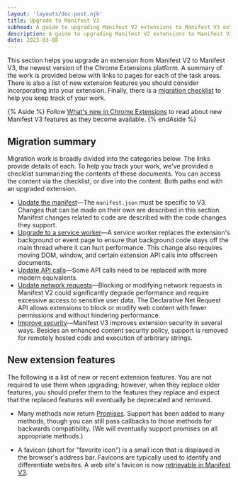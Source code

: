 ```yaml
---
layout: 'layouts/doc-post.njk'
title: Upgrade to Manifest V3
subhead: A guide to upgrading Manifest V2 extensions to Manifest V3 extensions.
description: A guide to upgrading Manifest V2 extensions to Manifest V3 extensions.
date: 2023-03-08
---
```


This section helps you upgrade an extension from Manifest V2 to Manifest V3, the newest version of the Chrome Extensions platform. A summary of the work is provided below with links to pages for each of the task areas. There is also a list of new extension features you should consider incorporating into your extension. Finally, there is a [migration checklist](/docs/extensions/mv3-migration-checklist) to help you keep track of your work.

{% Aside %}
Follow [What's new in Chrome Extensions](/docs/extensions/whatsnew/) to read about new Manifest V3 features as they become available.
{% endAside %}

## Migration summary

Migration work is broadly divided into the categories below. The links provide details of each. To help you track your work, we've provided a checklist summarizing the contents of these documents. You can access the content via the checklist, or dive into the content. Both paths end with an upgraded extension. 

* [Update the manifest](/docs/extensions/upgrade-to-mv3/update-the-manifest/)&mdash;The `manifest.json` must be specific to V3. Changes that can be made on their own are described in this section. Manifest changes related to code are described with the code changes they support.
* [Upgrade to a service worker](/docs/extensions/upgrade-to-mv3/create-the-service-worker/)&mdash;A service worker replaces the extension's background or event page to ensure that background code stays off the main thread where it can hurt performance. This change also requires moving DOM, window, and certain extension API calls into offscreen documents. 
* [Update API calls](/docs/extensions/upgrade-to-mv3/refactor-code)&mdash;Some API calls need to be replaced with more modern equivalents. 
* [Update network requests](/docs/extensions/upgrade-to-mv3/upgrade-web-requests)&mdash;Blocking or modifying network requests in Manifest V2 could significantly degrade performance and require excessive access to sensitive user data. The Declarative Net Request API allows extensions to block or modify web content with fewer permissions and without hindering performance.
* [Improve security](/docs/extensions/upgrade-to-mv3)&mdash;Manifest V3 improves extension security in several ways. Besides an enhanced content security policy, support is removed for remotely hosted code and execution of arbitrary strings. 

## New extension features 

The following is a list of new or recent extension features. You are not required to use them when upgrading; however, when they replace older features, you should prefer them to the features they replace and expect that the replaced features will eventually be deprecated and removed.

* Many methods now return [Promises](/docs/extensions/mv3/intro/mv3-overview#promises). Support has been added to many methods, though you can still pass callbacks to those methods for backwards compatibility. (We will eventually support promises on all appropriate methods.)

* A favicon (short for "favorite icon") is a small icon that is displayed in the browser's address bar. Favicons are typically used to identify and differentiate websites. A web site's favicon is now [retrievable in Manifest V3](/docs/extensions/mv3/favicon/).